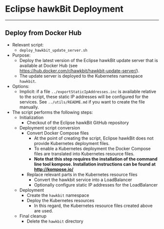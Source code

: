 <!--
******************************************************************************
Copyright (c) 2019 Bosch Software Innovations GmbH.
All rights reserved. This program and the accompanying materials
are made available under the terms of the Eclipse Public License v2.0
which accompanies this distribution, and is available at
https://www.eclipse.org/org/documents/epl-2.0/index.php
***************************************************************************** 
-->
# Eclipse hawkBit Deployment

---

## Deploy from Docker Hub

* Relevant script:
  * `deploy_hawkbit_update_server.sh`
* Purpose:
  * Deploy the latest version of the Eclipse hawkBit update server that is available at Docker Hub (see https://hub.docker.com/r/hawkbit/hawkbit-update-server/).
  * The update server is deployed to the Kubernetes namespace `hawkbit`.
* Options:
  * Implicit: if a file `../exportStaticIpAddresses.inc` is available relative to the script, these static IP addresses will be configured for the services. See `../utils/README.md` if you want to create the file manually.
* The script performs the following steps:
  * Initialization
    * Checkout of the Eclipse hawkBit GitHub repository
  * Deployment script conversion
    * Convert Docker Compose files
      * At the point of creating the script, Eclipse hawkBit does not provide Kubernetes deployment files.
      * To enable a Kubernetes deployment the Docker Compose files are translated into Kubernetes resource files.
      * **Note that this step requires the installation of the command line tool kompose. Installation instructions can be found at http://kompose.io/**
    * Replace relevant parts in the Kubernetes resource files
      * Convert the hawkbit service into a LoadBalancer
      * Optionally configure static IP addresses for the LoadBalancer
  * Deployment
    * Create the `hawkbit` namespace
    * Deploy the Kubernetes resources
      * In this regard, the Kubernetes resource files created above are used.
  * Final cleanup
    * Delete the `hawkbit` directory